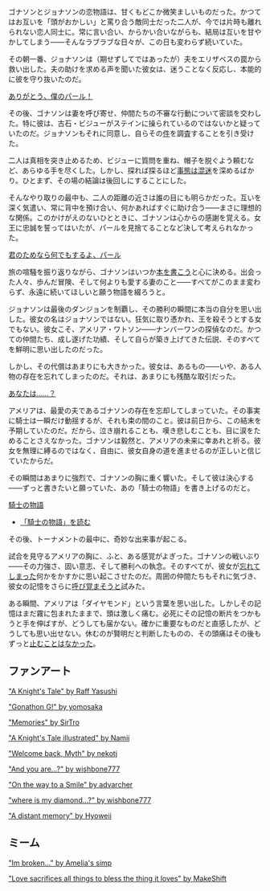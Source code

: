 <!-- title: 騎士の物語 -->
<!-- relationship: No Longer Together -->

ゴナソンとジョナソンの恋物語は、甘くもどこか微笑ましいものだった。かつてはお互いを「頭がおかしい」と罵り合う敵同士だった二人が、今では片時も離れられない恋人同士に。常に言い合い、からかい合いながらも、結局は互いを甘やかしてしまう――そんなラブラブな日々が、この日も変わらず続いていた。

その朝一番、ジョナソンは（期せずしてではあったが）夫をエリザベスの罠から救い出した。夫の助けを求める声を聞いた彼女は、迷うことなく反応し、本能的に彼を守り抜いたのだ。

[ありがとう、僕のパール！](#embed:https://www.youtube.com/live/i7g-HJMqZ_E?feature=shared&t=238)

その後、ゴナソンは妻を呼び寄せ、仲間たちの不審な行動について密談を交わした。特に彼は、古石・ビジューがステインに操られているのではないかと疑っていたのだ。ジョナソンもそれに同意し、自らその[件](https://www.youtube.com/live/oygFzGlMT28?feature=shared&t=4034)を調査することを引き受けた。

二人は真相を突き止めるため、ビジューに質問を重ね、帽子を脱ぐよう頼むなど、あらゆる手を尽くした。しかし、探れば探るほど[事態は混迷](https://www.youtube.com/live/oygFzGlMT28?feature=shared&t=4887)を深めるばかり。ひとまず、その場の結論は後回しにすることにした。

そんなやり取りの最中も、二人の距離の近さは誰の目にも明らかだった。互いを深く気遣い、常に背中を預け合い、何かあればすぐに助け合う――まさに理想的な関係。このかけがえのないひとときに、ゴナソンは心からの感謝を覚える。女王に忠誠を誓ってはいたが、パールを見捨てることなど決して考えられなかった。

[君のためなら何でもするよ、パール](#embed:https://www.youtube.com/live/oygFzGlMT28?feature=shared&t=4987)

旅の喧騒を振り返りながら、ゴナソンはいつか[本を書こう](https://www.youtube.com/live/oygFzGlMT28?feature=shared&t=7660)と心に決める。出会った人々、歩んだ冒険、そして何よりも愛する妻のこと――すべてがこのまま変わらず、永遠に続いてほしいと願う物語を綴ろうと。

ジョナソンは最後のダンジョンを制覇し、その勝利の瞬間に本当の自分を思い出した。彼女の名はジョナソンではない。狂気に取り憑かれ、王を殺そうとする女でもない。彼女こそ、アメリア・ワトソン――ナンバーワンの探偵なのだ。かつての仲間たち、成し遂げた功績、そして自らが築き上げてきた伝説、そのすべてを鮮明に思い出したのだった。

しかし、その代償はあまりにも大きかった。彼女は、あるもの――いや、ある人物の存在を忘れてしまったのだ。それは、あまりにも残酷な取引だった。

[あなたは……？](#embed:https://www.youtube.com/live/i7g-HJMqZ_E?feature=shared&t=5989)

アメリアは、最愛の夫であるゴナソンの存在を忘却してしまっていた。その事実に騎士は一瞬だけ動揺するが、それも束の間のこと。彼は前日から、この結末を予期していたのだ。だから、泣き崩れることも、嘆き悲しむことも、目に涙をためることさえなかった。ゴナソンは毅然と、アメリアの未来に幸あれと祈る。彼女を無理に縛るのではなく、自由に、彼女自身の道を進ませるのが正しいと信じていたからだ。

その瞬間はあまりに強烈で、ゴナソンの胸に重く響いた。そして彼は決心する――ずっと書きたいと願っていた、あの「騎士の物語」を書き上げるのだと。

[騎士の物語](#embed:https://www.youtube.com/live/oygFzGlMT28?feature=shared&t=9754)

- [「騎士の物語」を読む](#text:a-knights-tale)

その後、トーナメントの最中に、奇妙な出来事が起こる。

試合を見守るアメリアの胸に、ふと、ある感覚がよぎった。ゴナソンの戦いぶり――その力強さ、固い意志、そして勝利への執念。そのすべてが、彼女が[忘れてしまった](https://www.youtube.com/live/i7g-HJMqZ_E?feature=shared&t=8801)何かをかすかに思い起こさせたのだ。周囲の仲間たちもそれに気づき、彼女の記憶をさらに[呼び覚まそうと](https://www.youtube.com/live/i7g-HJMqZ_E?feature=shared&t=9236)試みた。

ある瞬間、アメリアは「ダイヤモンド」という言葉を思い出した。しかしその記憶はまだ霧に包まれたままで、頭は激しく痛む。必死にその記憶の断片をつかもうと手を伸ばすが、どうしても届かない。確かに重要なものだと直感したが、どうしても思い出せない。休むのが賢明だと判断したものの、その頭痛はその後もずっと[止むことはなかった](https://www.youtube.com/live/i7g-HJMqZ_E?feature=shared&t=9730)。

## ファンアート

["A Knight's Tale" by Raff Yasushi](https://x.com/raffanda_/status/1832103922015822089)

["Gonathon G!" by yomosaka](https://x.com/yomosaka/status/1832146121898221666)

["Memories" by SirTro](https://x.com/sir_tro/status/1832092670191349947)

["A Knight's Tale illustrated" by Namii](https://x.com/NAMIORII/status/1832844940021514601)

["Welcome back, Myth" by nekotj](https://x.com/NekoNyanTJ/status/1832093407843672251)

<!-- calli, gura, ina, kiara -->

["And you are...?" by wishbone777](https://x.com/wishbone777/status/1832198108052382174)

["On the way to a Smile" by advarcher](https://x.com/Anonamos_701/status/1832193120387395757)

["where is my diamond...?" by wishbone777](https://x.com/wishbone777/status/1833889675456786595)

["A distant memory" by Hyoweii](https://x.com/weiiyxn/status/1832322835596927349)

## ミーム

["Im broken..." by Amelia's simp](https://x.com/Amelias_Simp/status/1831917021833077059)

["Love sacrifices all things to bless the thing it loves" by MakeShift](https://x.com/ImpromptuWriter/status/1832535016154501268)
